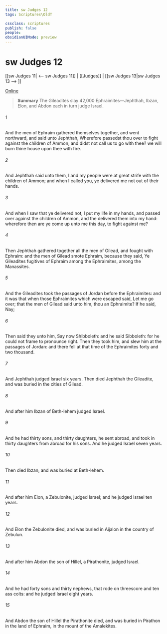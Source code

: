 ```yaml
---
title: sw Judges 12
tags: Scriptures\OldT

cssclass: scriptures
publish: false
people:
obsidianUIMode: preview
---
```


# sw Judges 12
[[sw Judges 11| <-- sw Judges 11]] | [[Judges]] | [[sw Judges 13|sw Judges 13 --> ]]

[Online](https://churchofjesuschrist.org/study/scriptures/ot/judg/12?lang=eng)

> __Summary__
The Gileadites slay 42,000 Ephraimites—Jephthah, Ibzan, Elon, and Abdon each in turn judge Israel.

###### 1 
And the men of Ephraim gathered themselves together, and went northward, and said unto Jephthah, Wherefore passedst thou over to fight against the children of Ammon, and didst not call us to go with thee? we will burn thine house upon thee with fire.

###### 2 
And Jephthah said unto them, I and my people were at great strife with the children of Ammon; and when I called you, ye delivered me not out of their hands.

###### 3 
And when I saw that ye delivered  not, I put my life in my hands, and passed over against the children of Ammon, and the  delivered them into my hand: wherefore then are ye come up unto me this day, to fight against me?

###### 4 
Then Jephthah gathered together all the men of Gilead, and fought with Ephraim: and the men of Gilead smote Ephraim, because they said, Ye Gileadites  fugitives of Ephraim among the Ephraimites,  among the Manassites.

###### 5 
And the Gileadites took the passages of Jordan before the Ephraimites: and it was  that when those Ephraimites which were escaped said, Let me go over; that the men of Gilead said unto him,  thou an Ephraimite? If he said, Nay;

###### 6 
Then said they unto him, Say now Shibboleth: and he said Sibboleth: for he could not frame to pronounce  right. Then they took him, and slew him at the passages of Jordan: and there fell at that time of the Ephraimites forty and two thousand.

###### 7 
And Jephthah judged Israel six years. Then died Jephthah the Gileadite, and was buried in  the cities of Gilead.

###### 8 
And after him Ibzan of Beth-lehem judged Israel.

###### 9 
And he had thirty sons, and thirty daughters,  he sent abroad, and took in thirty daughters from abroad for his sons. And he judged Israel seven years.

###### 10 
Then died Ibzan, and was buried at Beth-lehem.

###### 11 
And after him Elon, a Zebulonite, judged Israel; and he judged Israel ten years.

###### 12 
And Elon the Zebulonite died, and was buried in Aijalon in the country of Zebulun.

###### 13 
And after him Abdon the son of Hillel, a Pirathonite, judged Israel.

###### 14 
And he had forty sons and thirty nephews, that rode on threescore and ten ass colts: and he judged Israel eight years.

###### 15 
And Abdon the son of Hillel the Pirathonite died, and was buried in Pirathon in the land of Ephraim, in the mount of the Amalekites.

